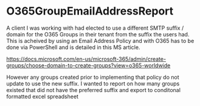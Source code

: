 # O365GroupEmailAddressReport

A client I was working with had elected to use a different SMTP suffix / domain for the O365 Groups in their tenant from the suffix the users had.  This is acheived by using an Email Address Policy and with O365 has to be done via PowerShell and is detailed in this MS article.

https://docs.microsoft.com/en-us/microsoft-365/admin/create-groups/choose-domain-to-create-groups?view=o365-worldwide

However any groups created prior to implementing that policy do not update to use the new suffix. I wanted to report on how many groups existed that did not have the preferred suffix and export to conditonal formatted excel spreadsheet
